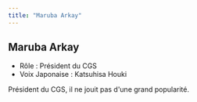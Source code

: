 ```yaml
---
title: "Maruba Arkay"
---
```


Maruba Arkay
------------



* Rôle : Président du CGS
* Voix Japonaise : Katsuhisa Houki


Président du CGS, il ne jouit pas d'une grand popularité. 




